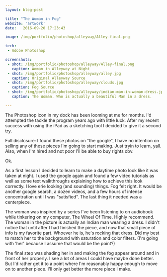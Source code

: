 ```yaml
---
layout: blog-post

title: "The Woman in Fog"
website: 'artwork'
date:   2016-09-20 17:23:43

image: /img/portfolio/photoshop/alleyway/Alley-final.png 

tech:
 - Adobe Photoshop

screenshots:
 - shot: /img/portfolio/photoshop/alleyway/Alley-final.png 
   caption: Woman in Alleyway at Night
 - shot: /img/portfolio/photoshop/alleyway/alley.jpg 
   caption: Original Alleyway Source
 - shot: /img/portfolio/photoshop/alleyway/clouds.jpg 
   caption: Fog Source
 - shot: /img/portfolio/photoshop/alleyway/indian-man-in-woman-dress.jpg 
   caption: The Woman. Who is actually a beautiful Man in a dress.

---
```


The Photoshop icon in my dock has been looming at me for months. I'd attempted the tackle the program years ago with little luck. After my recent success with using the iPad as a sketching tool I decided to give it a second try. 

Full disclosure: I found these photos on "the google", I have no intention on selling any of these pieces I'm going to start making. Just tryin to learn, yall. Also, when I'm hired and not poor I'll be able to buy rights obv.

Ok.

As a first lesson I decided to learn to make a daytime photo look like it was taken at night. I used the google again and found a few video tutorials as well as some text walkthroughs explaining how to achieve this look correctly. I love erie looking (and sounding) things. Fog felt right. It would be another google search, a dozen videos, and a few hours of intense concentration until I was "satisfied". The last thing it needed was a centerpiece.

The woman was inspired by a series I've been listening to on audiobook while tinkering on my computer, The Wheel Of Time. Highly recommend. The woman in the picture is actually an Indian man wearing a dress. I didn't notice that until after I had finished the piece, and now that small piece of info is my favorite part. Whoever he is, he's rocking that dress. Did my best to match her to the background with saturation and color filters. (I'm going with 'her' because I assume that would be the point?)

The final step was shading her in and making the fog appear around and in front of her properly. I see a lot of areas I could have maybe done better. But I'd rather get it to a point where I'm reasonably happy enough to move on to another piece. I'll only get better the more piece I make. 









